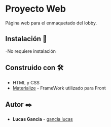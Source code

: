 # Proyecto Web

Página web para el enmaquetado del lobby.

## Instalación 🔧

-No requiere instalación

## Construido con 🛠️

* HTML y CSS
* [Materialize](https://materializecss.com/) - FrameWork utilizado para Front

## Autor ✒️

* **Lucas Gancia** - [gancia lucas](https://github.com/gancialucas)
